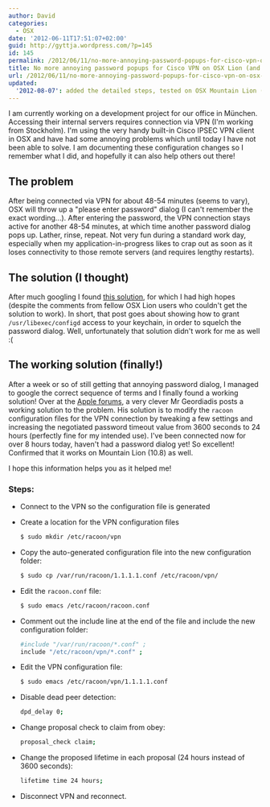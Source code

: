 ```yaml
---
author: David
categories:
  - OSX
date: '2012-06-11T17:51:07+02:00'
guid: http://gyttja.wordpress.com/?p=145
id: 145
permalink: /2012/06/11/no-more-annoying-password-popups-for-cisco-vpn-on-osx-lion/
title: No more annoying password popups for Cisco VPN on OSX Lion (and Mountain Lion)!
url: /2012/06/11/no-more-annoying-password-popups-for-cisco-vpn-on-osx-lion/
updated:
  '2012-08-07': added the detailed steps, tested on OSX Mountain Lion (10.8)
---
```



I am currently working on a development project for our office in München. Accessing their internal servers requires connection via VPN (I'm working from Stockholm). I'm using the very handy built-in Cisco IPSEC VPN client in OSX and have had some annoying problems which until today I have not been able to solve. I am documenting these configuration changes so I remember what I did, and hopefully it can also help others out there!

<!--more-->

## The problem

After being connected via VPN for about 48-54 minutes (seems to vary), OSX will throw up a "please enter password" dialog (I can't remember the exact wording...). After entering the password, the VPN connection stays active for another 48-54 minutes, at which time another password dialog pops up. Lather, rinse, repeat. Not very fun during a standard work day, especially when my application-in-progress likes to crap out as soon as it loses connectivity to those remote servers (and requires lengthy restarts).

## The solution (I thought)

After much googling I found [this solution](http://simon.heimlicher.com/articles/2011/03/17/cisco-vpn), for which I had high hopes (despite the comments from fellow OSX Lion users who couldn't get the solution to work). In short, that post goes about showing how to grant `/usr/libexec/configd` access to your keychain, in order to squelch the password dialog. Well, unfortunately that solution didn't work for me as well :(

## The working solution (finally!)

After a week or so of still getting that annoying password dialog, I managed to google the correct sequence of terms and I finally found a working solution! Over at the [Apple forums](https://discussions.apple.com/message/18164765#18164765), a very clever Mr Geordiadis posts a working solution to the problem. His solution is to modify the `racoon` configuration files for the VPN connection by tweaking a few settings and increasing the negotiated password timeout value from 3600 seconds to 24 hours (perfectly fine for my intended use). I've been connected now for over 8 hours today, haven't had a password dialog yet! So excellent! Confirmed that it works on Mountain Lion (10.8) as well.

I hope this information helps you as it helped me!

### Steps:

* Connect to the VPN so the configuration file is generated

* Create a location for the VPN configuration files
    ```bash
    $ sudo mkdir /etc/racoon/vpn
    ```

* Copy the auto-generated configuration file into the new configuration folder:
    ```bash
    $ sudo cp /var/run/racoon/1.1.1.1.conf /etc/racoon/vpn/
    ```

* Edit the `racoon.conf` file:
    ```bash
    $ sudo emacs /etc/racoon/racoon.conf
    ```

* Comment out the include line at the end of the file and include the new configuration folder:
    ```bash
    #include "/var/run/racoon/*.conf" ;
    include "/etc/racoon/vpn/*.conf" ;
    ```

* Edit the VPN configuration file:
    ```bash
    $ sudo emacs /etc/racoon/vpn/1.1.1.1.conf
    ```

* Disable dead peer detection:
    ```bash
    dpd_delay 0;
    ```

* Change proposal check to claim from obey:
    ```bash
    proposal_check claim;
    ```

* Change the proposed lifetime in each proposal (24 hours instead of 3600 seconds):
    ```bash
    lifetime time 24 hours;
    ```

* Disconnect VPN and reconnect.
